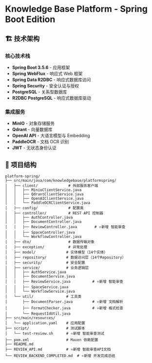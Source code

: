 # Knowledge Base Platform - Spring Boot Edition

## 🏗️ 技术架构

### 核心技术栈
- **Spring Boot 3.5.6** - 应用框架
- **Spring WebFlux** - 响应式 Web 框架
- **Spring Data R2DBC** - 响应式数据库访问
- **Spring Security** - 安全认证与授权
- **PostgreSQL** - 关系型数据库
- **R2DBC PostgreSQL** - 响应式数据库驱动

### 集成服务
- **MinIO** - 对象存储服务
- **Qdrant** - 向量数据库
- **OpenAI API** - 大语言模型与 Embedding
- **PaddleOCR** - 文档 OCR 识别
- **JWT** - 无状态身份认证

## 📁 项目结构

```
platform-spring/
├── src/main/java/com/knowledgebase/platformspring/
│   ├── client/              # 外部服务客户端
│   │   ├── MinioClientService.java
│   │   ├── QdrantClientService.java
│   │   ├── OpenAIClientService.java
│   │   └── PaddleOCRClientService.java
│   ├── config/              # 配置类
│   ├── controller/          # REST API 控制器
│   │   ├── AuthController.java
│   │   ├── DocumentController.java
│   │   ├── ReviewController.java        # ⭐新增 智能审查
│   │   ├── SpaceController.java
│   │   └── WorkflowController.java
│   ├── dto/                 # 数据传输对象
│   ├── exception/           # 异常处理
│   ├── model/              # 实体模型（14个实体）
│   ├── repository/         # 数据访问层（14个Repository）
│   ├── security/           # 安全配置
│   ├── service/            # 业务逻辑层
│   │   ├── AuthService.java
│   │   ├── DocumentService.java
│   │   ├── ReviewService.java          # ⭐新增 智能审查
│   │   ├── SpaceService.java
│   │   └── WorkflowService.java
│   └── util/               # 工具类
│       ├── DocumentParser.java         # ⭐新增 文档解析
│       ├── FormatChecker.java          # ⭐新增 格式检查
│       └── RequestIdUtil.java
├── src/main/resources/
│   └── application.yaml    # 应用配置
├── script/                 # 测试脚本
│   └── test-review.sh      # ⭐新增 智能审查测试
├── pom.xml                 # Maven 依赖配置
├── README.md
├── REVIEW_API.md           # ⭐新增 智能审查API文档
└── REVIEW_BACKEND_COMPLETED.md  # ⭐新增 开发完成总结
```
